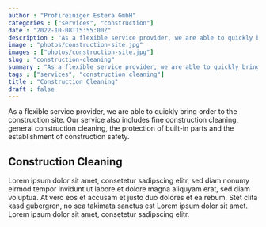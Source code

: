 ```yaml
---
author : "Profireiniger Estera GmbH"
categories : ["services", "construction"]
date : "2022-10-08T15:55:00Z"
description : "As a flexible service provider, we are able to quickly bring order to the construction site. Our service also includes fine construction cleaning, general construction cleaning, the protection of built-in parts and the establishment of construction safety."
image : "photos/construction-site.jpg"
images : ["photos/construction-site.jpg"]
slug : "construction-cleaning"
summary : "As a flexible service provider, we are able to quickly bring order to the construction site. Our service also includes fine construction cleaning, general construction cleaning, the protection of built-in parts and the establishment of construction safety."
tags : ["services", "construction cleaning"]
title : "Construction Cleaning"
draft : false
---
```


As a flexible service provider, we are able to quickly bring order to the construction site. Our service also includes fine construction cleaning, general construction cleaning, the protection of built-in parts and the establishment of construction safety.

## Construction Cleaning
Lorem ipsum dolor sit amet, consetetur sadipscing elitr, sed diam nonumy eirmod tempor invidunt ut labore et dolore magna aliquyam erat, sed diam voluptua. At vero eos et accusam et justo duo dolores et ea rebum. Stet clita kasd gubergren, no sea takimata sanctus est Lorem ipsum dolor sit amet. Lorem ipsum dolor sit amet, consetetur sadipscing elitr.
